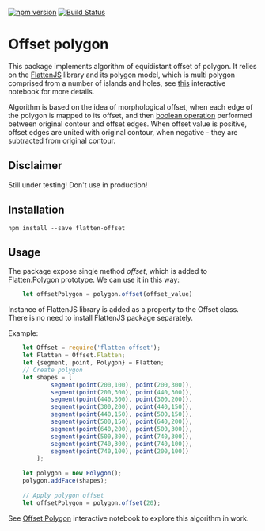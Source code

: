 [![npm version](https://badge.fury.io/js/flatten-offset.svg)](https://badge.fury.io/js/flatten-offset)
[![Build Status](https://travis-ci.org/alexbol99/flatten-offset.svg?branch=master)](https://travis-ci.org/alexbol99/flatten-offset)

# Offset polygon

This package implements algorithm of equidistant offset of polygon. It relies on the  [FlattenJS](<https://github.com/alexbol99/flatten-js>)
library and its polygon model, which is multi polygon comprised from a number of islands and holes, 
see [this](https://beta.observablehq.com/@alexbol99/flattenjs-tutorials-polygons) interactive notebook for more  details.

Algorithm is based on the idea of morphological offset, when each edge of the polygon is mapped to its offset,
and then [boolean operation](https://github.com/alexbol99/flatten-boolean-op) performed between original contour and offset edges.
When offset value is positive, offset edges are united with original contour, when negative - they are
subtracted from original contour.

## Disclaimer

Still under testing! Don't use in production!

## Installation
  
    npm install --save flatten-offset 

## Usage

The package expose single method *offset*, which is added to Flatten.Polygon prototype.
We can use it in this way:
```javascript
    let offsetPolygon = polygon.offset(offset_value)
```

Instance of FlattenJS library is added as a property to the Offset class.
There is no need to install FlattenJS package separately.

Example:
```javascript
    let Offset = require('flatten-offset');
    let Flatten = Offset.Flatten;    
    let {segment, point, Polygon} = Flatten;
    // Create polygon
    let shapes = [
            segment(point(200,100), point(200,300)),
            segment(point(200,300), point(440,300)),
            segment(point(440,300), point(300,200)),
            segment(point(300,200), point(440,150)),
            segment(point(440,150), point(500,150)),
            segment(point(500,150), point(640,200)),
            segment(point(640,200), point(500,300)),
            segment(point(500,300), point(740,300)),
            segment(point(740,300), point(740,100)),
            segment(point(740,100), point(200,100))
        ];
    
    let polygon = new Polygon();
    polygon.addFace(shapes);
    
    // Apply polygon offset
    let offsetPolygon = polygon.offset(20);
```

See [Offset Polygon](https://beta.observablehq.com/@alexbol99/offset-polygon-test/2) interactive notebook
to explore this algorithm in work.
 